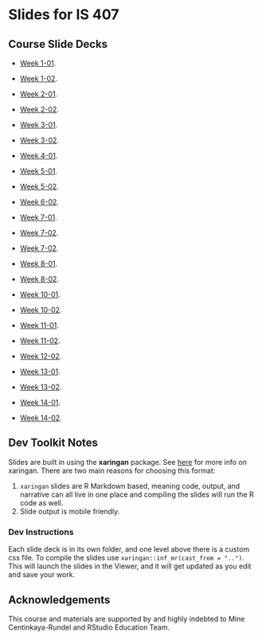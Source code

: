 # Slides for IS 407

## Course Slide Decks

* [Week 1-01](https://uiuc-ischool-20221-jseo1005-1.github.io/slides/week1-01-welcome/week1-01-welcome.html).

* [Week 1-02](https://uiuc-ischool-20221-jseo1005-1.github.io/slides/week1-02-git+r/week1-02-git+r.html).

* [Week 2-01](https://uiuc-ischool-20221-jseo1005-1.github.io/slides/week2-01-data-viz).

* [Week 2-02](https://uiuc-ischool-20221-jseo1005-1.github.io/slides/week2-02-viz-num-cat).

* [Week 3-01](https://uiuc-ischool-20221-jseo1005-1.github.io/slides/week3-01-tidy+wrangle).

* [Week 3-02](https://uiuc-ischool-20221-jseo1005-1.github.io/slides/week3-02-df-join).

* [Week 4-01](https://uiuc-ischool-20221-jseo1005-1.github.io/slides/week4-01-tidying).

* [Week 5-01](https://uiuc-ischool-20221-jseo1005-1.github.io/slides/week5-01-data-type+class).

* [Week 5-02](https://uiuc-ischool-20221-jseo1005-1.github.io/slides/week5-02-data-import+recode).

* [Week 6-02](https://uiuc-ischool-20221-jseo1005-1.github.io/slides/week6-02-web-scrape).

* [Week 7-01](https://uiuc-ischool-20221-jseo1005-1.github.io/slides/week7-01-effective-dataviz).

* [Week 7-02](https://uiuc-ischool-20221-jseo1005-1.github.io/slides/week7-02-studies-confounding).

* [Week 7-02](https://uiuc-ischool-20221-jseo1005-1.github.io/slides/week8-01-text-analysis).

* [Week 8-01](https://uiuc-ischool-20221-jseo1005-1.github.io/slides/week8-01-basic-text-analysis).

* [Week 8-02](https://uiuc-ischool-20221-jseo1005-1.github.io/slides/week8-02-functions+iteration).

* [Week 10-01](https://uiuc-ischool-20221-jseo1005-1.github.io/slides/week10-01-language-of-models).

* [Week 10-02](https://uiuc-ischool-20221-jseo1005-1.github.io/slides/week10-02-modeling-nonlinear-relationships).

* [Week 11-01](https://uiuc-ischool-20221-jseo1005-1.github.io/slides/week11-01-model-multiple-predictors).

* [Week 11-02](https://uiuc-ischool-20221-jseo1005-1.github.io/slides/week11-02-logistic-reg+feature_eng).

* [Week 12-02](https://uiuc-ischool-20221-jseo1005-1.github.io/slides/week12-02-text-analysis_tf).

* [Week 13-01](https://uiuc-ischool-20221-jseo1005-1.github.io/slides/week13-01-text-analysis_tfidf+sentimentanal).

* [Week 13-02](https://uiuc-ischool-20221-jseo1005-1.github.io/slides/week13-02-named_entity_recognition/NER_with_slides.pptx).

* [Week 14-01](https://uiuc-ischool-20221-jseo1005-1.github.io/slides/week14-01-regex).

* [Week 14-02](https://uiuc-ischool-20221-jseo1005-1.github.io/slides/week14-02-interactive-web-app).


## Dev Toolkit Notes

Slides are built in using the **xaringan** package. See [here](https://github.com/yihui/xaringan) for more info on xaringan. There are two main reasons for choosing this format:

1. `xaringan` slides are R Markdown based, meaning code, output, and narrative can all live in one place and compiling the slides will run the R code as well.
2. Slide output is mobile friendly.

### Dev Instructions

Each slide deck is in its own folder, and one level above there is a custom css file. To compile the slides use `xaringan::inf_mr(cast_from = "..")`. This will launch the slides in the Viewer, and it will get updated as you edit and save your work.

## Acknowledgements

This course and materials are supported by and highly indebted to Mine Centinkaya-Rundel and RStudio Education Team.

